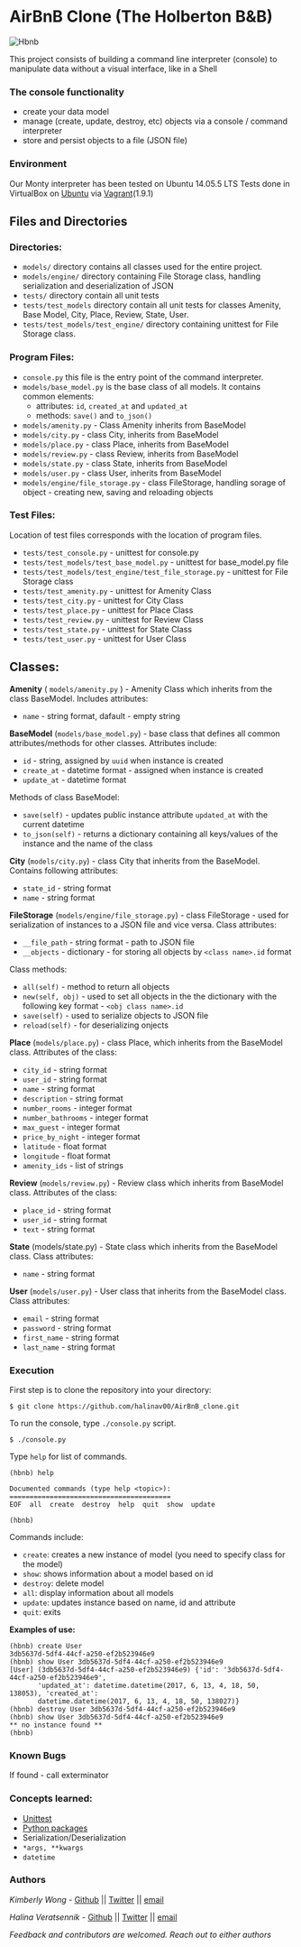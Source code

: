 # AirBnB Clone (The Holberton B&B)

![Hbnb](https://s3.amazonaws.com/intranet-projects-files/holbertonschool-higher-level_programming+/263/HBTN-hbnb-Final.png)

This project consists of building a command line interpreter (console) to manipulate data without a visual interface, like in a Shell

### The console functionality
* create your data model
* manage (create, update, destroy, etc) objects via a console / command interpreter
* store and persist objects to a file (JSON file)


### Environment
Our Monty interpreter has been tested on Ubuntu 14.05.5 LTS
Tests done in VirtualBox on [Ubuntu](https://atlas.hashicorp.com/ubuntu/boxes/trusty64) via [Vagrant](https://www.vagrantup.com/)(1.9.1)

## Files and Directories

### Directories:
* `models/` directory contains all classes used for the entire project. 
* `models/engine/` directory containing File Storage class, handling serialization and deserialization of JSON 
* `tests/` directory contain all unit tests
* `tests/test_models` directory contain all unit tests for classes Amenity, Base Model, City, Place, Review, State, User.
* `tests/test_models/test_engine/` directory containing unittest for File Storage class.

### Program Files:
* `console.py` this file is the entry point of the command interpreter.
* `models/base_model.py` is the base class of all models. It contains common elements:
    * attributes: `id`, `created_at` and `updated_at`
    * methods: `save()` and `to_json()`
* `models/amenity.py` - Class Amenity inherits from BaseModel
* `models/city.py` - class City, inherits from BaseModel
* `models/place.py` - class Place, inherits from BaseModel
* `models/review.py` - class Review, inherits from BaseModel
* `models/state.py` - class State, inherits from BaseModel
* `models/user.py` - class User, inherits from BaseModel
* `models/engine/file_storage.py` - class FileStorage, handling sorage of object - creating new, saving and reloading objects

### Test Files:
Location of test files corresponds with the location of program files.
* `tests/test_console.py` - unittest for console.py
* `tests/test_models/test_base_model.py` - unittest for base_model.py file
* `tests/test_models/test_engine/test_file_storage.py` - unittest for File Storage class
* `tests/test_amenity.py` - unittest for Amenity Class 
* `tests/test_city.py` - unittest for City Class
* `tests/test_place.py` - unittest for Place Class
* `tests/test_review.py` - unittest for Review Class
* `tests/test_state.py` - unittest for State Class
* `tests/test_user.py` - unittest for User Class

## Classes:
**Amenity** ( `models/amenity.py` ) - Amenity Class which inherits from the class BaseModel. Includes attributes:
*   `name` - string format, dafault - empty string

**BaseModel** (`models/base_model.py`) - base class that defines all common attributes/methods for other classes.
Attributes include:
* `id` - string, assigned by `uuid` when instance is created
* `create_at` - datetime format - assigned when instance is created
* `update_at` - datetime format

Methods of class BaseModel:
* `save(self)` - updates public instance attribute `updated_at` with the current datetime
* `to_json(self)` - returns a dictionary containing all keys/values of the instance and the name of the class

**City** (`models/city.py`) - class City that inherits from the BaseModel. Contains following attributes:
* `state_id` - string format
* `name` - string format

**FileStorage** (`models/engine/file_storage.py`) - class FileStorage - used for serialization of instances to a JSON file and vice versa.
Class attributes:
* `__file_path` - string format - path to JSON file
* `__objects` - dictionary - for storing all objects by `<class name>.id` format

Class methods:
* `all(self)` - method to return all objects
* `new(self, obj)` - used to set all objects in the the dictionary with the following key format - `<obj class name>.id`
* `save(self)` - used to serialize objects to JSON file
* `reload(self)` - for deserializing onjects 

**Place** (`models/place.py`) - class Place, which inherits from the BaseModel class. 
Attributes of the class:
* `city_id` - string format
* `user_id` - string format
* `name` - string format
* `description` - string format
* `number_rooms` - integer format
* `number_bathrooms` - integer format
* `max_guest` - integer format
* `price_by_night` - integer format
* `latitude` - float format
* `longitude` - float format
* `amenity_ids` - list of strings

**Review** (`models/review.py`) - Review class which inherits from BaseModel class. 
Attributes of the class:
* `place_id` - string format
* `user_id` - string format
* `text` - string format

**State** (models/state.py) - State class which inherits from the BaseModel class. 
Class attributes:
* `name` - string format

**User** (`models/user.py`) - User class that inherits from the BaseModel class.
Class attributes:
* `email` - string format
* `password` - string format
* `first_name` - string format
* `last_name` - string format



### Execution
First step is to clone the repository into your directory:
``` 
$ git clone https://github.com/halinav00/AirBnB_clone.git 
```
To run the console, type `./console.py` script. 
```
$ ./console.py
```
Type `help` for list of commands.
```
(hbnb) help

Documented commands (type help <topic>):
========================================
EOF  all  create  destroy  help  quit  show  update

(hbnb)
```

Commands include:
* `create`: creates a new instance of model (you need to specify class for the model)
* `show`: shows information about a model based on id
* `destroy`: delete model
* `all`: display information about all models
* `update`: updates instance based on name, id and attribute
* `quit`: exits

**Examples of use:**
```
(hbnb) create User
3db5637d-5df4-44cf-a250-ef2b523946e9
(hbnb) show User 3db5637d-5df4-44cf-a250-ef2b523946e9
[User] (3db5637d-5df4-44cf-a250-ef2b523946e9) {'id': '3db5637d-5df4-44cf-a250-ef2b523946e9', 
       'updated_at': datetime.datetime(2017, 6, 13, 4, 18, 50, 138053), 'created_at': 
       datetime.datetime(2017, 6, 13, 4, 18, 50, 138027)}
(hbnb) destroy User 3db5637d-5df4-44cf-a250-ef2b523946e9
(hbnb) show User 3db5637d-5df4-44cf-a250-ef2b523946e9
** no instance found **
(hbnb)
```

### Known Bugs
If found - call exterminator

### Concepts learned:
* [Unittest](https://docs.python.org/3.4/library/unittest.html#module-unittest)
* [Python packages](https://intranet.hbtn.io/concepts/66)
* Serialization/Deserialization
* `*args, **kwargs`
* `datetime`

### Authors
*Kimberly Wong* - [Github](https://github.com/kjowong) || [Twitter](https://twitter.com/kjowong) || [email](kimberly.wong@holbertonschool.com)

*Halina Veratsennik* - [Github](https://github.com/halinav00) || [Twitter](https://twitter.com/halinav) || [email](contact.halinav@gmail.com)


*Feedback and contributors are welcomed. Reach out to either authors*